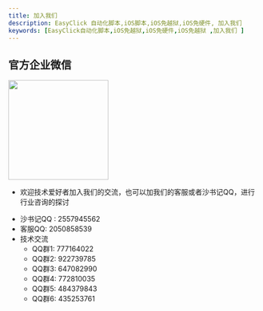 ```yaml
---
title: 加入我们
description: EasyClick 自动化脚本,iOS脚本,iOS免越狱,iOS免硬件, 加入我们 
keywords: [EasyClick自动化脚本,iOS免越狱,iOS免硬件,iOS免越狱 ,加入我们 ]
---
```


## 官方企业微信
<img src="/img/qywx.png" width="200px"/>

- 欢迎技术爱好者加入我们的交流，也可以加我们的客服或者沙书记QQ，进行行业咨询的探讨

* 沙书记QQ : 2557945562
* 客服QQ: 2050858539
* 技术交流 
    * QQ群1:  777164022
    * QQ群2:  922739785
    * QQ群3:  647082990
    * QQ群4:  772810035
    * QQ群5: 484379843
    * QQ群6:  435253761

